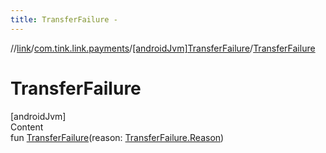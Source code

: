 ```yaml
---
title: TransferFailure -
---
```

//[link](../../index.md)/[com.tink.link.payments](../index.md)/[[androidJvm]TransferFailure](index.md)/[TransferFailure](-transfer-failure.md)



# TransferFailure  
[androidJvm]  
Content  
fun [TransferFailure](-transfer-failure.md)(reason: [TransferFailure.Reason](-reason/index.md))  



